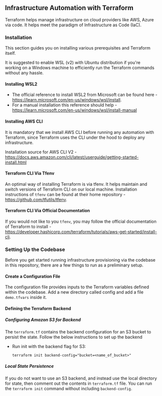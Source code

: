 ## Infrastructure Automation with Terraform

Terraform helps manage infrastructure on cloud providers like AWS, Azure via code. It helps meet the paradigm of Infrastructure as Code (IaC). 

### Installation

This section guides you on installing various prerequisites and Terraform itself.

It is suggested to enable WSL (v2) with Ubuntu distribution if you're working on a Windows machine to efficiently run the Terraform commands without any hassle.

#### Installing WSL2

- The official reference to install WSL2 from Microsoft can be found here - https://learn.microsoft.com/en-us/windows/wsl/install. 
- For a manual installation this reference should help - https://learn.microsoft.com/en-us/windows/wsl/install-manual

#### Installing AWS CLI

It is mandatory that we install AWS CLI before running any automation with Terraform, since Terraform uses the CLI under the hood to deploy any infrastructure. 

Installation source for AWS CLI V2 - https://docs.aws.amazon.com/cli/latest/userguide/getting-started-install.html

#### Terraform CLI Via Tfenv

An optimal way of installing Terraform is via tfenv. It helps maintain and switch versions of Terraform CLI on our local machine. 
Installation instructions of `tfenv` can be found at their home repository - https://github.com/tfutils/tfenv.

#### Terraform CLI Via Official Documentation

If you would not like to you `tfenv`, you may follow the official documentation of Terraform to install - https://developer.hashicorp.com/terraform/tutorials/aws-get-started/install-cli. 

### Setting Up the Codebase

Before you get started running infrastructure provisioning via the codebase in this repository, there are a few things to run as a preliminary setup. 

#### Create a Configuration File

The configuration file provides inputs to the Terraform variables defined within the codebase.
Add a new directory called config and add a file `demo.tfvars` inside it.

#### Defining the Terraform Backend

##### Configuring Amazon S3 for Backend

The `terraform.tf` contains the backend configuration for an S3 bucket to persist the state. Follow the below instructions to set up the backend

- Run init with the backend flag for S3:

  ```shell
  terraform init backend-config="bucket=<name_of_bucket>"
  ```

##### Local State Persistence

If you do not want to use an S3 backend, and instead use the local directory for state, then comment out the contents in `terraform.tf` file. You can run the `terraform init` command without including `backend-config`.
